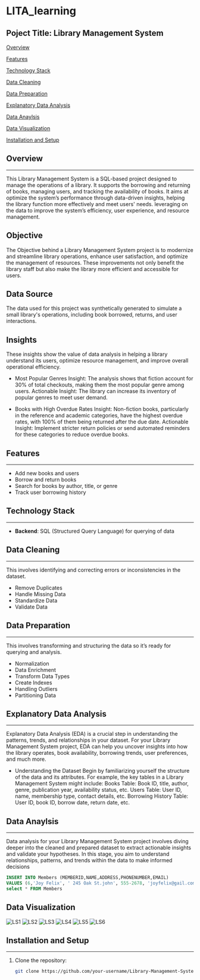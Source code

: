 # LITA_learning

## Poject Title: Library Management System

[Overview](#overview)

[Features](#features)

[Technology Stack](#technologystack)

[Data Cleaning](#datacleaning)

[Data Preparation](#datapreparation)

[Explanatory Data Analysis](#explanatorydataanalysis)

[Data Anaylsis](#dataanaylysis)

[Data Visualization](#datavisualization)

[Installation and Setup](#installationandsetup)

## Overview
---
This Library Management System is a SQL-based project designed to manage the operations of a library. It supports the borrowing and returning of books, managing users, and tracking the availability of books. It aims at optimize the system’s performance through data-driven insights, helping the library function more effectively and meet users' needs. leveraging on the data to improve the system’s efficiency, user experience, and resource management.

## Objective
 The Objective behind a Library Management System project is to modernize and streamline library operations, enhance user satisfaction, and optimize the management of resources. These improvements not only benefit the library staff but also make the library more efficient and accessible for users.

## Data Source
The data used for this project was synthetically generated to simulate a small library's operations, including book borrowed, returns, and user interactions.

## Insights
These insights show the value of data analysis in helping a library understand its users, optimize resource management, and improve overall operational efficiency. 
- Most Popular Genres
  Insight: The analysis shows that fiction account for 30% of total checkouts, making them the most popular genre among users.
    Actionable Insight: The library can increase its inventory of popular genres to meet user demand.
  
- Books with High Overdue Rates
 Insight: Non-fiction books, particularly in the reference and academic categories, have the highest overdue rates, with 100% of them being returned after the due date.
    Actionable Insight: Implement stricter return policies or send automated reminders for these categories to reduce overdue books.
## Features
---
- Add new books and users
- Borrow and return books
- Search for books by author, title, or genre
- Track user borrowing history

## Technology Stack
---
- **Backend**: SQL (Structured Query Language) for querying of data

## Data Cleaning
---
This involves identifying and correcting errors or inconsistencies in the dataset.
- Remove Duplicates
- Handle Missing Data
- Standardize Data
- Validate Data
        
## Data Preparation
---
This involves transforming and structuring the data so it’s ready for querying and analysis.
- Normalization
- Data Enrichment
- Transform Data Types
- Create Indexes
- Handling Outliers
- Partitioning Data

## Explanatory Data Analysis
---
Explanatory Data Analysis (EDA) is a crucial step in understanding the patterns, trends, and relationships in your dataset. For your Library Management System project, EDA can help you uncover insights into how the library operates, book availability, borrowing trends, user preferences, and much more. 
- Understanding the Dataset
Begin by familiarizing yourself the structure of the data and its attributes. For example, the key tables in a Library Management System might include:
   Books Table: Book ID, title, author, genre, publication year, availability status, etc.
    Users Table: User ID, name, membership type, contact details, etc.
    Borrowing History Table: User ID, book ID, borrow date, return date, etc.

## Data Anaylsis
---
Data analysis for your Library Management System project involves diving deeper into the cleaned and prepared dataset to extract actionable insights and validate your hypotheses. In this stage, you aim to understand relationships, patterns, and trends within the data to make informed decisions

```SQL
INSERT INTO Members (MEMBERID,NAME,ADDRESS,PHONENUMBER,EMAIL)
VALUES (6,'Joy Felix', ' 245 Oak St.john', 555-2678, 'joyfelix@gail.com');
select * FROM Members
```
## Data Visualization
![LS1](https://github.com/user-attachments/assets/d089b0c6-2613-4f43-a4fa-1bdeb310af08)
![LS2](https://github.com/user-attachments/assets/46c85401-cbfb-4b93-a16c-342aa57639d4)
![LS3](https://github.com/user-attachments/assets/7368f340-76ca-43d5-b042-e26f6dd614ed)
![LS4](https://github.com/user-attachments/assets/4608aafe-cbf3-486d-b261-21862165e220)
![LS5](https://github.com/user-attachments/assets/7070d4ce-b865-4a22-93af-177c8b670e3c)
![LS6](https://github.com/user-attachments/assets/328eb166-d7d2-44db-b25c-e70340cc7139)


  ## Installation and Setup
  ---
1. Clone the repository:
   ```bash
   git clone https://github.com/your-username/Library-Management-System.git
